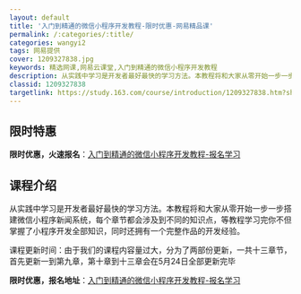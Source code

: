 ```yaml
---
layout: default
title: '入门到精通的微信小程序开发教程-限时优惠-网易精品课'
permalink: /:categories/:title/
categories: wangyi2
tags: 网易提供
cover: 1209327838.jpg
keywords: 精选网课,网易云课堂,入门到精通的微信小程序开发教程
description: 从实践中学习是开发者最好最快的学习方法。本教程将和大家从零开始一步一步搭建微信小程序新闻系统，每个章节都会涉及到不同的知
classid: 1209327838
targetlink: https://study.163.com/course/introduction/1209327838.htm?share=1&shareId=1025206652&utm_campaign=share&utm_medium=iphoneShare&utm_source=&utm_u=1025206652
---
```


## 限时特惠

**限时优惠，火速报名**：[入门到精通的微信小程序开发教程-报名学习](https://study.163.com/course/introduction/1209327838.htm?share=1&shareId=1025206652&utm_campaign=share&utm_medium=iphoneShare&utm_source=&utm_u=1025206652)

## 课程介绍

从实践中学习是开发者最好最快的学习方法。本教程将和大家从零开始一步一步搭建微信小程序新闻系统，每个章节都会涉及到不同的知识点，等教程学习完你不但掌握了小程序开发全部知识，同时还拥有一个完整作品的开发经验。

课程更新时间：由于我们的课程内容量过大，分为了两部份更新，一共十三章节，首先更新一到第九章，第十章到十三章会在5月24日全部更新完毕

**限时优惠，报名地址**：[入门到精通的微信小程序开发教程-报名学习](https://study.163.com/course/introduction/1209327838.htm?share=1&shareId=1025206652&utm_campaign=share&utm_medium=iphoneShare&utm_source=&utm_u=1025206652)

